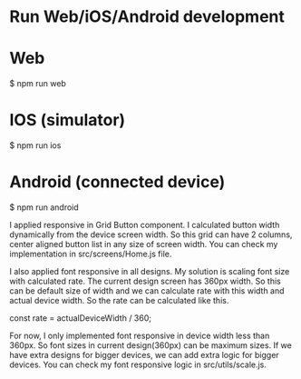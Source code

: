 # Run Web/iOS/Android development

# Web

$ npm run web

# IOS (simulator)

$ npm run ios

# Android (connected device)

$ npm run android

I applied responsive in Grid Button component. I calculated button width dynamically from the device screen width.
So this grid can have 2 columns, center aligned button list in any size of screen width. You can check my implementation in src/screens/Home.js file.

I also applied font responsive in all designs. My solution is scaling font size with calculated rate.
The current design screen has 360px width. So this can be default size of width and we can calculate rate with this width and actual device width. So the rate can be calculated like this.

const rate = actualDeviceWidth / 360;

For now, I only implemented font responsive in device width less than 360px. So font sizes in current design(360px) can be maximum sizes. If we have extra designs for bigger devices, we can add extra logic for bigger devices.
You can check my font responsive logic in src/utils/scale.js.
